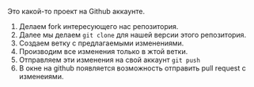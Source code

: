 Это какой-то проект на Github аккаунте.


1. Делаем fork интересующего нас репозитория.
2. Далее мы делаем `git clone` для нашей версии этого репозитория.
3. Создаем ветку с предлагаемыми изменениями.
4. Производим все изменения только в жтой ветки.
5. Отправляем эти изменения на свой аккаунт `git push`
6. В окне на github появляется возможность отправить pull request с изменеиями.